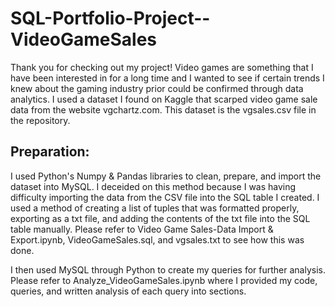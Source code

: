 # SQL-Portfolio-Project--VideoGameSales

Thank you for checking out my project! Video games are something that I have been interested in for a long time and I wanted to see if certain trends I knew about
the gaming industry prior could be confirmed through data analytics. I used a dataset I found on Kaggle that scarped video game sale data from the website vgchartz.com.
This dataset is the vgsales.csv file in the repository.

## Preparation:
I used Python's Numpy & Pandas libraries to clean, prepare, and import the dataset into MySQL. I deceided on this method because I was having difficulty importing the data from
the CSV file into the SQL table I created. I used a method of creating a list of tuples that was formatted properly, exporting as a txt file, and adding the contents of the
txt file into the SQL table manually. Please refer to Video Game Sales-Data Import & Export.ipynb, VideoGameSales.sql, and vgsales.txt to see how this was done.

I then used MySQL through Python to create my queries for further analysis. Please refer to Analyze_VideoGameSales.ipynb where I provided my code, queries, and written analysis of 
each query into sections. 
